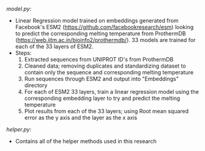 *model.py*:
- Linear Regression model trained on embeddings generated from Facebook's ESM2 (https://github.com/facebookresearch/esm) looking to predict the corresponding melting temperature from ProthermDB (https://web.iitm.ac.in/bioinfo2/prothermdb/). 33 models are trained for each of the 33 layers of ESM2. 
- Steps:
	1. Extracted sequences from UNIPROT ID's from ProthermDB
	2. Cleaned data; removing duplicates and standardizing dataset to contain only the sequence and corresponding melting temperature
	3. Run sequences through ESM2 and output into "Embeddings" directory
	4. For each of ESM2 33 layers, train a linear regression model using the corresponding embedding layer to try and predict the melting temperature
	5. Plot results from each of the 33 layers; using Root mean squared error as the y axis and the layer as the x axis



*helper.py*:
- Contains all of the helper methods used in this research